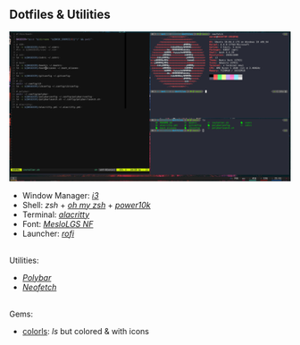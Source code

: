 Dotfiles & Utilities
--------------------

![Screenshot](https://raw.githubusercontent.com/CMarah/dotfiles/main/images/sample.PNG)


- Window Manager: [_i3_](https://i3wm.org/)
- Shell: _zsh_ + [_oh my zsh_](https://github.com/ohmyzsh/ohmyzsh) + [_power10k_](https://github.com/romkatv/powerlevel10k)
- Terminal: [_alacritty_](https://github.com/alacritty/alacritty)
- Font: [_MesloLGS NF_](https://github.com/romkatv/powerlevel10k-media/)
- Launcher: [_rofi_](https://github.com/davatorium/rofi)

\
Utilities:
- [_Polybar_](https://github.com/polybar/polybar)
- [_Neofetch_](https://github.com/dylanaraps/neofetch)

\
Gems:
- [colorls](https://github.com/athityakumar/colorls#installation): _ls_ but colored & with icons
